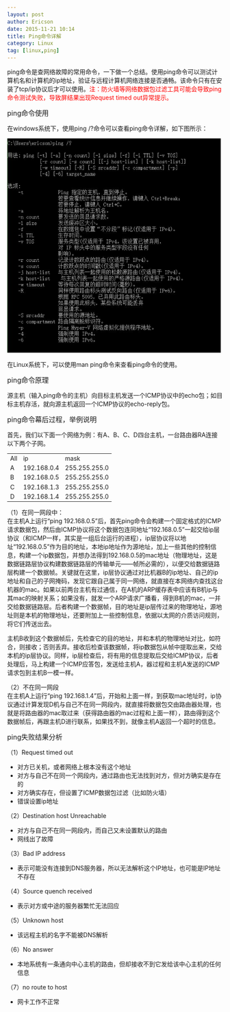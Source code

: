 ```yaml
---
layout: post
author: Ericson
date: 2015-11-21 10:14
title: Ping命令详解
category: Linux
tag: [linux,ping]
---
```


ping命令是查网络故障的常用命令，一下做一个总结。使用ping命令可以测试计算机名和计算机的ip地址，验证与远程计算机网络连接是否通畅。该命令只有在安装了tcp/ip协议后才可以使用。<font color="red">注：防火墙等网络数据包过滤工具可能会导致ping命令测试失败，导致屏结果出现Request timed out异常提示。</font>

<font size="3">ping命令使用</font>

在windows系统下，使用ping /?命令可以查看ping命令详解，如下图所示：

<div>
<img src="/public/img/linux/windowsping.jpg" width="500" height="500">
</div>

在Linux系统下，可以使用man ping命令来查看ping命令的使用。

<font size="3">ping命令原理</font>

源主机（输入ping命令的主机）向目标主机发送一个ICMP协议中的echo包；如目标主机存活，就向源主机返回一个ICMP协议的echo-reply包。

<font size="3">ping命令幕后过程，举例说明</font>

首先，我们以下面一个网络为例：有A、B、C、D四台主机，一台路由器RA连接以下两个子网。

<table>
<tr>
	<td>All</td>
	<td>ip</td>
	<td>mask</td>
</tr>
<tr>
	<td>A</td>
	<td>192.168.0.4</td>
	<td>255.255.255.0</td>
</tr>
<tr>
	<td>B</td>
	<td>192.168.0.5</td>
	<td>255.255.255.0</td>
</tr>
<tr>
	<td>C</td>
	<td>192.168.1.3</td>
	<td>255.255.255.0</td>
</tr>
<tr>
	<td>D</td>
	<td>192.168.1.4</td>
	<td>255.255.255.0</td>
</tr>
</table>

（1）在同一网段中：<br/>
在主机A上运行“ping 192.168.0.5”后，首先ping命令会构建一个固定格式的ICMP请求数据包，然后由ICMP协议将这个数据包连同地址“192.168.0.5”一起交给ip层协议（和ICMP一样，其实是一组后台运行的进程），ip层协议将以地址“192.168.0.5”作为目的地址，本地ip地址作为源地址，加上一些其他的控制信息，构建一个ip数据包，并想办法得到192.168.0.5的mac地址（物理地址，这是数据链路层协议构建数据链路层的传输单元——帧所必需的），以便交给数据链路层构建一个数据帧。关键就在这里，ip层协议通过对比机器B的ip地址、自己的ip地址和自己的子网掩码，发现它跟自己属于同一网络，就直接在本网络内查找这台机器的mac。如果以前两台主机有过通信，在A机的ARP缓存表中应该有B机ip与其mac的映射关系；如果没有，就发一个ARP请求广播看，得到B机的mac，一并交给数据链路层。后者构建一个数据帧，目的地址是ip层传过来的物理地址，源地址则是本机的物理地址，还要附加上一些控制信息，依据以太网的介质访问规则，将它们传送出去。

主机B收到这个数据帧后，先检查它的目的地址，并和本机的物理地址对比，如符合，则接收；否则丢弃。接收后检查该数据帧，将ip数据包从帧中提取出来，交给本机的ip层协议。同样，ip层检查后，将有用的信息提取后交给ICMP协议，后者处理后，马上构建一个ICMP应答包，发送给主机A，器过程和主机A发送的ICMP请求包到主机B一模一样。

（2）不在同一网段<br/>
在主机A上运行“ping 192.168.1.4”后，开始和上面一样，到获取mac地址时，ip协议通过计算发现D机与自己不在同一网段内，就直接将数据包交由路由器处理，也就是将路由器的mac取过来（获得路由器的mac过程和上面一样），路由得到这个数据帧后，再跟主机D进行联系，如果找不到，就像主机A返回一个超时的信息。

<font size="3">ping失败结果分析</font>

（1）Request timed out <br/>
<ul>
	<li>对方已关机，或者网络上根本没有这个地址</li>
    <li>对方与自己不在同一个网段内，通过路由也无法找到对方，但对方确实是存在的</li>
    <li>对方确实存在，但设置了ICMP数据包过滤（比如防火墙）</li>
    <li>错误设置ip地址</li>
</ul>
（2）Destination host Unreachable <br/>
<ul>
    <li>对方与自己不在同一网段内，而自己又未设置默认的路由</li>
    <li>网线出了故障</li>
</ul>
（3）Bad IP address
<ul>
	<li>表示可能没有连接到DNS服务器，所以无法解析这个IP地址，也可能是IP地址不存在</li>
</ul>
（4）Source quench received
<ul>
	<li>表示对方或中途的服务器繁忙无法回应</li>
</ul>
（5）Unknown host
<ul>
	<li>该远程主机的名字不能被DNS解析</li>
</ul>
（6）No answer
<ul>
	<li>本地系统有一条通向中心主机的路由，但却接收不到它发给该中心主机的任何信息</li>
</ul>
（7）no route to host
<ul>
	<li>网卡工作不正常</li>
</ul>
